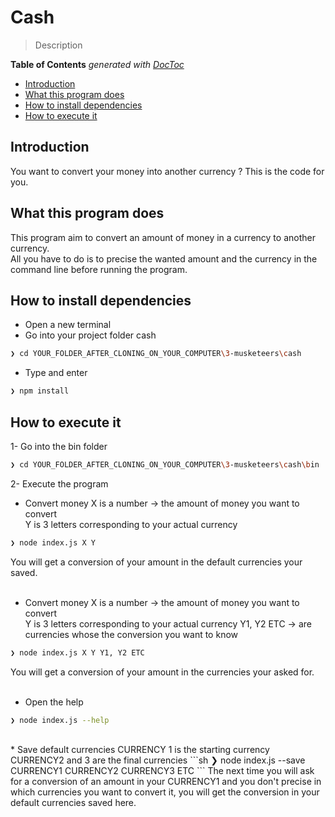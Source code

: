 ﻿# Cash

> Description

<!-- START doctoc generated TOC please keep comment here to allow auto update -->
<!-- DON'T EDIT THIS SECTION, INSTEAD RE-RUN doctoc TO UPDATE -->
**Table of Contents**  *generated with [DocToc](https://github.com/thlorenz/doctoc)*

- [Introduction](#introduction)
- [What this program does](#what-this-program-does)
- [How to install dependencies](#how-to-install-dependencies)
- [How to execute it](#how-to-execute-it)

<!-- END doctoc generated TOC please keep comment here to allow auto update -->

## Introduction
You want to convert your money into another currency ? This is the code for you.


## What this program does
This program aim to convert an amount of money in a currency to another currency. <br/>
All you have to do is to precise the wanted amount and the currency in the command line before running the program.


## How to install dependencies
* Open a new terminal
* Go into your project folder cash
```sh
❯ cd YOUR_FOLDER_AFTER_CLONING_ON_YOUR_COMPUTER\3-musketeers\cash
```
* Type and enter
```sh
❯ npm install
```


## How to execute it
1- Go into the bin folder
```sh
❯ cd YOUR_FOLDER_AFTER_CLONING_ON_YOUR_COMPUTER\3-musketeers\cash\bin
```
2- Execute the program
* Convert money
X is a number -> the amount of money you want to convert <br/>
Y is 3 letters corresponding to your actual currency
```sh
❯ node index.js X Y
```
You will get a conversion of your amount in the default currencies your saved.<br/><br/>
* Convert money
X is a number -> the amount of money you want to convert <br/>
Y is 3 letters corresponding to your actual currency
Y1, Y2 ETC -> are currencies whose the conversion you want to know
```sh
❯ node index.js X Y Y1, Y2 ETC
```
You will get a conversion of your amount in the currencies your asked for.<br/><br/>
* Open the help
```sh
❯ node index.js --help
```
<br/>
* Save default currencies
CURRENCY 1 is the starting currency <br/>
CURRENCY2 and 3 are the final currencies
```sh
❯ node index.js --save CURRENCY1 CURRENCY2 CURRENCY3 ETC
```
The next time you will ask for a conversion of an amount in your CURRENCY1 and you don't precise in which currencies you want to convert it, you will get the conversion in your default currencies saved here.